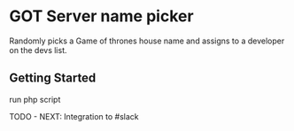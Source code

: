 # GOT Server name picker
Randomly picks a Game of thrones house name and assigns to a developer on the devs list.

## Getting Started
run php script

TODO - NEXT: Integration to #slack
